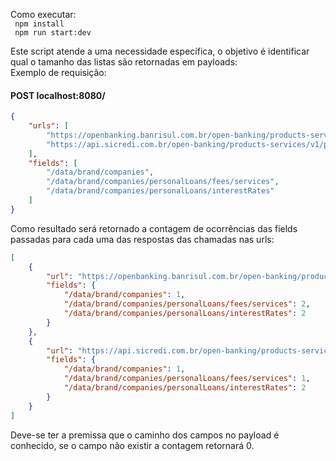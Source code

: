Como executar:  
``` npm install```  
``` npm run start:dev```

Este script atende a uma necessidade específica, o objetivo é identificar qual o tamanho das listas são retornadas em payloads:  
Exemplo de requisição:  

#### POST localhost:8080/
```json
{
    "urls": [
        "https://openbanking.banrisul.com.br/open-banking/products-services/v1/personal-loans",
        "https://api.sicredi.com.br/open-banking/products-services/v1/personal-loans"
    ],
    "fields": [
        "/data/brand/companies",
        "/data/brand/companies/personalLoans/fees/services",
        "/data/brand/companies/personalLoans/interestRates"
    ]
}
```
Como resultado será retornado a contagem de ocorrências das fields passadas para cada uma das respostas das chamadas nas urls:


```json
[
    {
        "url": "https://openbanking.banrisul.com.br/open-banking/products-services/v1/personal-loans",
        "fields": {
            "/data/brand/companies": 1,
            "/data/brand/companies/personalLoans/fees/services": 2,
            "/data/brand/companies/personalLoans/interestRates": 2
        }
    },
    {
        "url": "https://api.sicredi.com.br/open-banking/products-services/v1/personal-loans",
        "fields": {
            "/data/brand/companies": 1,
            "/data/brand/companies/personalLoans/fees/services": 1,
            "/data/brand/companies/personalLoans/interestRates": 2
        }
    }
]
```
Deve-se ter a premissa que o caminho dos campos no payload é conhecido, se o campo não existir a contagem retornará 0.
